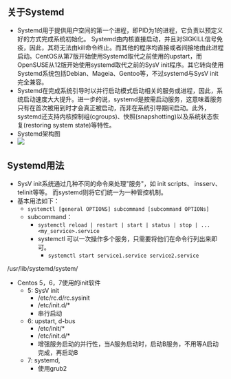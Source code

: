 
## 关于Systemd
- Systemd用于提供用户空间的第一个进程，即PID为1的进程，它负责以预定义好的方式完成系统初始化。 Systemd由内核直接启动，并且对SIGKILL信号免疫，因此，其将无法由kill命令终止。而其他的程序均直接或者间接地由此进程启动。CentOS从第7版开始使用Systemd取代之前使用的upstart，而OpenSUSE从12版开始使用systemd取代之前的SysV init程序。其它转向使用Systemd系统包括Debian、Mageia、Gentoo等，不过systemd与SysV init完全兼容。
- Systemd在完成系统引导时以并行启动模式启动相关的服务或进程，因此，系统启动速度大大提升。进一步的说，systemd是按需启动服务，这意味着服务只有在首次被用到时才会真正被启动，而非在系统引导期间启动。此外，systemd还支持内核控制组(cgroups)、快照(snapshotting)以及系统状态恢复(restoring system state)等特性。
- Systemd架构图
- ![](http://www.ruanyifeng.com/blogimg/asset/2016/bg2016030703.png)

## Systemd用法
- SysV init系统通过几种不同的命令来处理"服务"，如 init scripts、 insserv、 telinit等等。 而systemd则将它们统一为一种管控机制。
- 基本用法如下：
	- `systemctl [general OPTIONS] subcommand [subcommand OPTIONs]`
	- subcommand：
		- `systemctl reload | restart | start | status | stop | ... <my_service>.service`
		- systemctl 可以一次操作多个服务，只需要将他们在命令行列出来即可。
			- `systemctl start service1.service service2.service`



/usr/lib/systemd/system/



- Centos 5，6，7使用的init软件
	- 5: SysV init
		- /etc/rc.d/rc.sysinit
		- /etc/init.d/*
		- 串行启动
	- 6: upstart, d-bus
		- /etc/init/*
		- /etc/init.d/*
		- 增强服务启动的并行性，当A服务启动时，启动B服务，不用等A启动完成，再启动B
	- 7: systemd, 
		- 使用grub2 